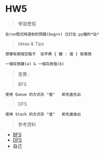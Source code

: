 # HW5
> 學習歷程

    在run程式時遇到的問題(bug+s) 已打在.py檔的*註*
  
> Ideas & Tips

    想像有兩個空箱子  從字典 { 鍵 : 值 } 取東西

    一個存放鍵(a) & 一個存放值(b)

> 差異 :

>BFS

    使用 Queue 的方式存 "值"   即先進先出
>DFS

    使用 Stack 的方式存 "值"   即先進後出

> 參考資料

*   [BFS](http://isee.scu.edu.tw/mod/url/view.php?id=547569)
*   [DFS](http://isee.scu.edu.tw/mod/url/view.php?id=549479)
*   自己

